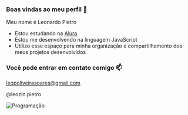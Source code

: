 ### Boas vindas ao meu perfil 💙

Meu nome é Leonardo Pietro

- Estou estudando na [Alura](https://www.alura.com.br)
- Estou me desenvolvendo na linguagem JavaScript
- Utilizo esse espaço para minha organização e compartilhamento dos meus projetos desenvolvidos

### Você pode entrar em contato comigo :mailbox:

leopoliveirasoares@gmail.com

@leozin.pietro

![Programação](https://tenor.com/bWCUa.gif)
